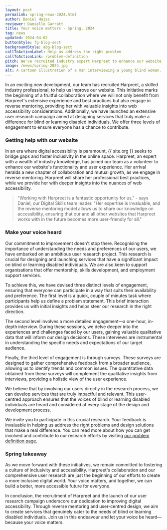 ```yaml
---
layout: post
permalink: spring-news-2024.html
author: Daniel Hajas
reviewer: Danielle Garratt
title: Your voice matters - Spring, 2024
tag: news
updated: 2024-04-02
buttonStyle: fg-blog-sect
backgroundStyle: abg-blog-sect
callToActionLabel: Help us address the right problem
callToActionLink: /problem-definition
pitch: We've recruited industry expert Harpreet to enhance our website and launched a user research campaign to design impactful community services for blind or learning disabled individuals. Join us and make your voice heard!
image: /news/spring-2024.jpg
alt: A cartoon illustration of a man interviewing a young blind woman. The scene is set in a minimalistic room with clean lines and a modern aesthetic. The man, sitting across from the woman, is taking notes on a laptop. The room includes a simple design with a plant on a desk and a poster on the wall with the words ‘help us address the right problem on it’.
---
```


In an exciting new development, our team has recruited Harpreet, a skilled industry professional, to help us improve our website. This initiative marks the beginning of a fruitful collaboration where we will not only benefit from Harpreet's extensive experience and best practices but also engage in reverse mentoring, providing her with valuable insights into web accessibility considerations. Additionally, we have launched an extensive user research campaign aimed at designing services that truly make a difference for blind or learning disabled individuals. We offer three levels of engagement to ensure everyone has a chance to contribute.
<!-- excerpt-end -->

### Getting help with our website

In an era where digital accessibility is paramount, {{ site.org }} seeks to bridge gaps and foster inclusivity in the online space. Harpreet, an expert with a wealth of industry knowledge, has joined our team as a volunteer to enhance our website's functionality and user experience. Her arrival heralds a new chapter of collaboration and mutual growth, as we engage in reverse mentoring. Harpreet will share her professional best practices, while we provide her with deeper insights into the nuances of web accessibility.

> "Working with Harpreet is a fantastic opportunity for us," - says Daniel, our Digital Skills team leader. "Her expertise is invaluable, and the reverse mentoring model allows us to share our knowledge on accessibility, ensuring that our and all other websites that Harpreet works with in the future becomes more user-friendly for all."

### Make your voice heard

Our commitment to improvement doesn't stop there. Recognising the importance of understanding the needs and preferences of our users, we have embarked on an ambitious user research project. This research is crucial for designing and launching services that have a significant impact on blind or learning disabled individuals. We are also keen to support organisations that offer mentorship, skills development, and employment support services.

To achieve this, we have devised three distinct levels of engagement, ensuring that everyone can participate in a way that suits their availability and preference. 
The first level is a quick, couple of minutes task where participants help us define a problem statement. This brief interaction provides us with initial insights and helps steer our research in the right direction.

The second level involves a more detailed engagement—a one-hour, in-depth interview. During these sessions, we delve deeper into the experiences and challenges faced by our users, gaining valuable qualitative data that will inform our design decisions. These interviews are instrumental in understanding the specific needs and expectations of our target audience.

Finally, the third level of engagement is through surveys. These surveys are designed to gather comprehensive feedback from a broader audience, allowing us to identify trends and common issues. The quantitative data obtained from these surveys will complement the qualitative insights from interviews, providing a holistic view of the user experience.

We believe that by involving our users directly in the research process, we can develop services that are truly impactful and relevant. This user-centred approach ensures that the voices of blind or learning disabled individuals are heard and considered at every stage of the design and development process.

We invite you to participate in this crucial research. Your feedback is invaluable in helping us address the right problems and design solutions that make a real difference. You can read more about how you can get involved and contribute to our research efforts by visiting [our problem definition page.](https://project27skills.com/problem-definition)

### Spring takeaway

As we move forward with these initiatives, we remain committed to fostering a culture of inclusivity and accessibility. Harpreet's collaboration and our comprehensive user research are just the beginning of our efforts to create a more inclusive digital world. Your voice matters, and together, we can build a better, more accessible future for everyone.

In conclusion, the recruitment of Harpreet and the launch of our user research campaign underscore our dedication to improving digital accessibility. Through reverse mentoring and user-centred design, we aim to create services that genuinely cater to the needs of blind or learning disabled individuals. Join us in this endeavour and let your voice be heard—because your voice matters.